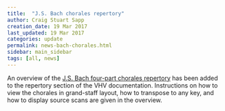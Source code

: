 ```yaml
---
title:  "J.S. Bach chorales repertory"
author: Craig Stuart Sapp
creation_date: 19 Mar 2017
last_updated: 19 Mar 2017
categories: update
permalink: news-bach-chorales.html
sidebar: main_sidebar
tags: [all, news]
---
```



An overview of the [J.S. Bach four-part chorales repertory](/repertory/bach-chorales)
has been added to the repertory section of the VHV documentation.  Instructions
on how to view the chorales in grand-staff layout, how to transpose
to any key, and how to display source scans are given in the overview.
